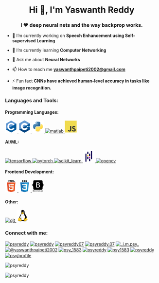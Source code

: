 <h1 align="center">Hi 👋, I'm Yaswanth Reddy</h1>
<h3 align="center">I ❤️ deep neural nets and the way backprop works.</h3>

<!-- <p align="left"> <img src="https://komarev.com/ghpvc/?username=psyreddy&label=Profile%20views&color=0e75b6&style=flat" alt="psyreddy" /> </p>

<p align="left"> <a href="https://github.com/ryo-ma/github-profile-trophy"><img src="https://github-profile-trophy.vercel.app/?username=psyreddy" alt="psyreddy" /></a> </p>

<p align="left"> <a href="https://twitter.com/psyreddy" target="blank"><img src="https://img.shields.io/twitter/follow/psyreddy?logo=twitter&style=for-the-badge" alt="psyreddy" /></a> </p> -->

- 🔭 I’m currently working on **Speech Enhancement using Self-supervised Learning**

- 🌱 I’m currently learning **Computer Networking**

- 💬 Ask me about **Neural Networks**

- 📫 How to reach me **yaswanthpaipeti2002@gmail.com**

- ⚡ Fun fact **CNNs have achieved human-level accuracy in tasks like image recognition.**

<h3 align="left">Languages and Tools:</h3>

<h4 align="left">Programming Languages:</h4>

<a href="https://www.cprogramming.com/" target="_blank" rel="noreferrer"> <img src="https://raw.githubusercontent.com/devicons/devicon/master/icons/c/c-original.svg" alt="c" width="40" height="40"/> </a> 
<a href="https://www.w3schools.com/cpp/" target="_blank" rel="noreferrer"> <img src="https://raw.githubusercontent.com/devicons/devicon/master/icons/cplusplus/cplusplus-original.svg" alt="cplusplus" width="40" height="40"/> </a> 
<a href="https://www.python.org" target="_blank" rel="noreferrer"> <img src="https://raw.githubusercontent.com/devicons/devicon/master/icons/python/python-original.svg" alt="python" width="40" height="40"/> </a> 
<a href="https://www.mathworks.com/" target="_blank" rel="noreferrer"> <img src="https://upload.wikimedia.org/wikipedia/commons/2/21/Matlab_Logo.png" alt="matlab" width="40" height="40"/> </a> 
<a href="https://developer.mozilla.org/en-US/docs/Web/JavaScript" target="_blank" rel="noreferrer"> <img src="https://raw.githubusercontent.com/devicons/devicon/master/icons/javascript/javascript-original.svg" alt="javascript" width="40" height="40"/> </a>

<h4 align="left">AI/ML:</h4>
<a href="https://www.tensorflow.org" target="_blank" rel="noreferrer"> <img src="https://www.vectorlogo.zone/logos/tensorflow/tensorflow-icon.svg" alt="tensorflow" width="40" height="40"/> </a> 
<a href="https://pytorch.org/" target="_blank" rel="noreferrer"> <img src="https://www.vectorlogo.zone/logos/pytorch/pytorch-icon.svg" alt="pytorch" width="40" height="40"/> </a> 
<a href="https://scikit-learn.org/" target="_blank" rel="noreferrer"> <img src="https://upload.wikimedia.org/wikipedia/commons/0/05/Scikit_learn_logo_small.svg" alt="scikit_learn" width="40" height="40"/> </a> 
<a href="https://pandas.pydata.org/" target="_blank" rel="noreferrer"> <img src="https://raw.githubusercontent.com/devicons/devicon/2ae2a900d2f041da66e950e4d48052658d850630/icons/pandas/pandas-original.svg" alt="pandas" width="40" height="40"/> </a> 
<a href="https://opencv.org/" target="_blank" rel="noreferrer"> <img src="https://www.vectorlogo.zone/logos/opencv/opencv-icon.svg" alt="opencv" width="40" height="40"/> </a> 


<h4 align="left">Frontend Development:</h4>
 <a href="https://www.w3.org/html/" target="_blank" rel="noreferrer"> <img src="https://raw.githubusercontent.com/devicons/devicon/master/icons/html5/html5-original-wordmark.svg" alt="html5" width="40" height="40"/> </a> 
 <a href="https://www.w3schools.com/css/" target="_blank" rel="noreferrer"> <img src="https://raw.githubusercontent.com/devicons/devicon/master/icons/css3/css3-original-wordmark.svg" alt="css3" width="40" height="40"/> </a>
 <a href="https://getbootstrap.com" target="_blank" rel="noreferrer"> <img src="https://raw.githubusercontent.com/devicons/devicon/master/icons/bootstrap/bootstrap-plain-wordmark.svg" alt="bootstrap" width="40" height="40"/> </a> 


<h4 align="left"> Other: </h4>
<a href="https://git-scm.com/" target="_blank" rel="noreferrer"> <img src="https://www.vectorlogo.zone/logos/git-scm/git-scm-icon.svg" alt="git" width="40" height="40"/> </a> 
<a href="https://www.linux.org/" target="_blank" rel="noreferrer"> <img src="https://raw.githubusercontent.com/devicons/devicon/master/icons/linux/linux-original.svg" alt="linux" width="40" height="40"/> </a>



<h3 align="left">Connect with me:</h3>
<p align="left">
<a href="https://x.com/psyreddy" target="blank"><img align="center" src="https://raw.githubusercontent.com/rahuldkjain/github-profile-readme-generator/master/src/images/icons/Social/twitter.svg" alt="psyreddy" height="30" width="40" /></a>
<a href="https://linkedin.com/in/psyreddy" target="blank"><img align="center" src="https://raw.githubusercontent.com/rahuldkjain/github-profile-readme-generator/master/src/images/icons/Social/linked-in-alt.svg" alt="psyreddy" height="30" width="40" /></a>
<a href="https://kaggle.com/psyreddy07" target="blank"><img align="center" src="https://raw.githubusercontent.com/rahuldkjain/github-profile-readme-generator/master/src/images/icons/Social/kaggle.svg" alt="psyreddy07" height="30" width="40" /></a>
<a href="https://fb.com/psyreddy.07" target="blank"><img align="center" src="https://raw.githubusercontent.com/rahuldkjain/github-profile-readme-generator/master/src/images/icons/Social/facebook.svg" alt="psyreddy.07" height="30" width="40" /></a>
<a href="https://instagram.com/_i.m.psy_" target="blank"><img align="center" src="https://raw.githubusercontent.com/rahuldkjain/github-profile-readme-generator/master/src/images/icons/Social/instagram.svg" alt="_i.m.psy_" height="30" width="40" /></a>
<a href="https://medium.com/@yaswanthpaipeti2002" target="blank"><img align="center" src="https://raw.githubusercontent.com/rahuldkjain/github-profile-readme-generator/master/src/images/icons/Social/medium.svg" alt="@yaswanthpaipeti2002" height="30" width="40" /></a>
<a href="https://www.codechef.com/users/psy_1583" target="blank"><img align="center" src="https://cdn.jsdelivr.net/npm/simple-icons@3.1.0/icons/codechef.svg" alt="psy_1583" height="30" width="40" /></a>
<a href="https://www.hackerrank.com/psyreddy" target="blank"><img align="center" src="https://raw.githubusercontent.com/rahuldkjain/github-profile-readme-generator/master/src/images/icons/Social/hackerrank.svg" alt="psyreddy" height="30" width="40" /></a>
<a href="https://codeforces.com/profile/psy1583" target="blank"><img align="center" src="https://raw.githubusercontent.com/rahuldkjain/github-profile-readme-generator/master/src/images/icons/Social/codeforces.svg" alt="psy1583" height="30" width="40" /></a>
<a href="https://www.leetcode.com/psyreddy" target="blank"><img align="center" src="https://raw.githubusercontent.com/rahuldkjain/github-profile-readme-generator/master/src/images/icons/Social/leet-code.svg" alt="psyreddy" height="30" width="40" /></a>
<a href="https://auth.geeksforgeeks.org/user/psy/profile" target="blank"><img align="center" src="https://raw.githubusercontent.com/rahuldkjain/github-profile-readme-generator/master/src/images/icons/Social/geeks-for-geeks.svg" alt="psy/profile" height="30" width="40" /></a>
</p>

<p><img align="center" src="https://github-readme-stats.vercel.app/api/top-langs?username=psyreddy&show_icons=true&locale=en&layout=compact" alt="psyreddy" /></p>

<!-- <p>&nbsp;<img align="center" src="https://github-readme-stats.vercel.app/api?username=psyreddy&show_icons=true&locale=en" alt="psyreddy" /></p> -->

<p><img align="center" src="https://github-readme-streak-stats.herokuapp.com/?user=psyreddy&" alt="psyreddy" /></p>
